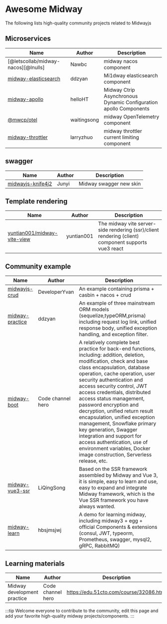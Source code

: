 # Awesome Midway

The following lists high-quality community projects related to Midwayjs

## Microservices

| Name | Author | Description |
| ---------------------------------------------------- | ----------- | ----------------------------------- |
| [@letscollab/midway-nacos][@lnulls] | Nawbc | midway nacos component |
| [midway-elasticsearch][midway-elasticsearch] | ddzyan | Mi1dway elasticsearch component |
| [midway-apollo][midway-apollo] | helloHT | Midway Ctrip Asynchronous Dynamic Configuration apollo Components |
| [@mwcp/otel][@mwcp/otel] | waitingsong | midway OpenTelemetry component |
| [midway-throttler][midway-throttler]                 | larryzhuo   | midway throttler current limiting component |
## swagger

| Name | Author | Description |
| -------------------------------------- | ----- | --------------------- |
| [midwayjs-knife4j2][midwayjs-knife4j2] | Junyi | Midway swagger new skin |

## Template rendering

| Name | Author | Description |
| ---------------------------------------------------------- | ---------- | -------------------------------------------------------------------- |
| [yuntian001/midway-vite-view][yuntian001/midway-vite-view] | yuntian001 | The midway vite server-side rendering (ssr)/client rendering (client) component supports vue3 react |

## Community example

| Name | Author | Description |
| ---------------------------------- | ------------- | ---------------------------------------------------------------------------------------------------------------------------------------------------------------------------------------------------------------------------------------------------------------------------------------------------------------------- |
| [midwayjs-crud][midwayjs-crud] | DeveloperYvan | An example containing prisma + casbin + nacos + crud |
| [midway-practice][midway-practice] | ddzyan | An example of three mainstream ORM models (sequelize,typeORM,prisma) including request log link, unified response body, unified exception handling, and exception filter. |
| [midway-boot][midway-boot] | Code channel hero | A relatively complete best practice for back-end functions, including: addition, deletion, modification, check and base class encapsulation, database operation, cache operation, user security authentication and access security control, JWT access credentials, distributed access status management, password encryption and decryption, unified return result encapsulation, unified exception management, Snowflake primary key generation, Swagger integration and support for access authentication, use of environment variables, Docker image construction, Serverless release, etc. |
| [midway-vue3-ssr][midway-vue3-ssr] | LiQingSong | Based on the SSR framework assembled by Midway and Vue 3, it is simple, easy to learn and use, easy to expand and integrate Midway framework, which is the Vue SSR framework you have always wanted.  |
| [midway-learn][midway-learn] | hbsjmsjwj | A demo for learning midway, including midway3 + egg + official Components & extensions (consul, JWT, typeorm, Prometheus, swagger, mysql2, gRPC, RabbitMQ) |

## Learning materials

| Name | Author | Description |
| -------------- | -------- | --------------------------------------- |
| Midway development practice | Code channel hero | https://edu.51cto.com/course/32086.html |


:::tip
Welcome everyone to contribute to the community, edit this page and add your favorite high-quality midway projects/components.
:::


[midway-elasticsearch]: https://github.com/ddzyan/midway-elasticsearch
[midway-apollo]: https://github.com/helloHT/midway-apollo
[@letscollab/midway-nacos]: https://github.com/deskbtm-letscollab/midway-nacos
[@mwcp/otel]: https://github.com/waitingsong/midway-components/tree/main/packages/otel

[midwayjs-knife4j2]: https://github.com/fangbao-0418/midway/tree/master/packages/swagger
[yuntian001/midway-vite-view]: https://github.com/yuntian001/midway-vite-view

[midwayjs-crud]: https://github.com/developeryvan/midwayjs-crud
[midway-practice]: https://github.com/ddzyan/midway-practice
[midway-boot]: https://github.com/bestaone/midway-boot
[midway-vue3-ssr]: https://github.com/lqsong/midway-vue3-ssr
[midway-learn]: https://github.com/hbsjmsjwj/midway-learn.git
[midway-throttler]: https://github.com/larryzhuo/midway-throttler
